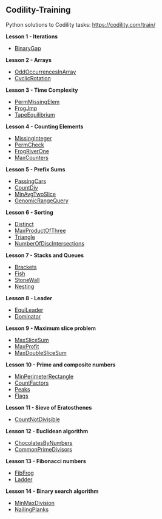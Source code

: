 Codility-Training
-----------------

Python solutions to Codility tasks: https://codility.com/train/

**Lesson 1 - Iterations**

 - [BinaryGap](https://github.com/Dineshkarthik/codility_training/blob/master/Lesson%2001%20-%20Iterations/binary_gap.py)

**Lesson 2 - Arrays**

 - [OddOccurrencesInArray](https://github.com/Dineshkarthik/codility_training/blob/master/Lesson%2002%20-%20Arrays/oddrecurenceinarray.py)
 -  [CyclicRotation](https://github.com/Dineshkarthik/codility_training/blob/master/Lesson%2002%20-%20Arrays/cyclicrotation.py)

**Lesson 3 - Time Complexity**

 - [PermMissingElem](https://github.com/Dineshkarthik/codility_training/blob/master/Lesson%2003%20-%20Time%20Complexity/perm_missing_element.py)
 - [FrogJmp](https://github.com/Dineshkarthik/codility_training/blob/master/Lesson%2003%20-%20Time%20Complexity/frog_jumps.py)
 - [TapeEquilibrium](https://github.com/Dineshkarthik/codility_training/blob/master/Lesson%2003%20-%20Time%20Complexity/tape_equi.py)

**Lesson 4 - Counting Elements**

 - [MissingInteger](https://github.com/Dineshkarthik/codility_training/blob/master/Lesson%2004%20-%20Counting%20Elements/missing_smallest_possible_int.py)
 - [PermCheck](https://github.com/Dineshkarthik/codility_training/blob/master/Lesson%2004%20-%20Counting%20Elements/check_permutation.py)
 - [FrogRiverOne](https://github.com/Dineshkarthik/codility_training/blob/master/Lesson%2004%20-%20Counting%20Elements/frog_river_one.py)
 - [MaxCounters](https://github.com/Dineshkarthik/codility_training/blob/master/Lesson%2004%20-%20Counting%20Elements/max_counters.py)

**Lesson 5 - Prefix Sums**

 - [PassingCars](https://github.com/Dineshkarthik/codility_training/blob/master/Lesson%2005%20-%20Prefix%20Sums/passing_cars.py)
 - [CountDiv](https://github.com/Dineshkarthik/codility_training/blob/master/Lesson%2005%20-%20Prefix%20Sums/count_div.py)
 - [MinAvgTwoSlice](https://github.com/Dineshkarthik/codility_training/blob/master/Lesson%2005%20-%20Prefix%20Sums/min_avg_two_slice.py)
 - [GenomicRangeQuery](https://github.com/Dineshkarthik/codility_training/blob/master/Lesson%2005%20-%20Prefix%20Sums/genomic_range_query.py)

**Lesson 6 - Sorting**

 - [Distinct](https://github.com/Dineshkarthik/codility_training/blob/master/Lesson%2006%20-%20Sorting/distinct.py)
 - [MaxProductOfThree](https://github.com/Dineshkarthik/codility_training/blob/master/Lesson%2006%20-%20Sorting/max_product_of_three.py)
 - [Triangle](https://github.com/Dineshkarthik/codility_training/blob/master/Lesson%2006%20-%20Sorting/triangle.py)
 - [NumberOfDiscIntersections](https://github.com/Dineshkarthik/codility_training/blob/master/Lesson%2006%20-%20Sorting/num_of_disc_intersections.py)

**Lesson 7 - Stacks and Queues**

 - [Brackets](https://github.com/Dineshkarthik/codility_training/blob/master/Lesson%2007%20-%20Stacks%20and%20Queues/brackets.py)
 - [Fish](https://github.com/Dineshkarthik/codility_training/blob/master/Lesson%2007%20-%20Stacks%20and%20Queues/fish.py)
 - [StoneWall](https://github.com/Dineshkarthik/codility_training/blob/master/Lesson%2007%20-%20Stacks%20and%20Queues/stone_wall.py)
 - [Nesting](https://github.com/Dineshkarthik/codility_training/blob/master/Lesson%2007%20-%20Stacks%20and%20Queues/nesting.py)
 
**Lesson 8 - Leader**

 - [EquiLeader](https://github.com/Dineshkarthik/codility_training/blob/master/Lesson%2008%20-%20Leader/equi_leader.py)
 - [Dominator](https://github.com/Dineshkarthik/codility_training/blob/master/Lesson%2008%20-%20Leader/dominator.py)

**Lesson 9 - Maximum slice problem**

 - [MaxSliceSum](https://github.com/Dineshkarthik/codility_training/blob/master/Lesson%2009%20-%20Maximum%20slice%20problem/max_slice_sum.py)
 - [MaxProfit](https://github.com/Dineshkarthik/codility_training/blob/master/Lesson%2009%20-%20Maximum%20slice%20problem/max_profit.py)
 - [MaxDoubleSliceSum](https://github.com/Dineshkarthik/codility_training/blob/master/Lesson%2009%20-%20Maximum%20slice%20problem/max_double_slice_sum.py)

**Lesson 10 - Prime and composite numbers**

 - [MinPerimeterRectangle](https://github.com/Dineshkarthik/codility_training/blob/master/Lesson%2010%20-%20Prime%20and%20composite%20numbers/min_perimeter_rectangle.py)
 - [CountFactors](https://github.com/Dineshkarthik/codility_training/blob/master/Lesson%2010%20-%20Prime%20and%20composite%20numbers/count_factors.py)
 - [Peaks](https://github.com/Dineshkarthik/codility_training/blob/master/Lesson%2010%20-%20Prime%20and%20composite%20numbers/peaks.py)
 - [Flags](https://github.com/Dineshkarthik/codility_training/blob/master/Lesson%2010%20-%20Prime%20and%20composite%20numbers/flags.py)

**Lesson 11 - Sieve of Eratosthenes**

 - [CountNotDivisible](https://github.com/Dineshkarthik/codility_training/blob/master/Lesson%2011%20-%20Sieve%20of%20Eratosthenes/count_not_divisible.py)

**Lesson 12 - Euclidean algorithm**

 - [ChocolatesByNumbers](https://github.com/Dineshkarthik/codility_training/blob/master/Lesson%2012%20-%20Euclidean%20algorithm/chocolates_by_numbers.py)
 - [CommonPrimeDivisors](https://github.com/Dineshkarthik/codility_training/blob/master/Lesson%2012%20-%20Euclidean%20algorithm/common_prime_divisors.py)

**Lesson 13 - Fibonacci numbers**

 - [FibFrog](https://github.com/Dineshkarthik/codility_training/blob/master/Lesson%2013%20-%20Fibonacci%20numbers/fib_frog.py)
 - [Ladder](https://github.com/Dineshkarthik/codility_training/blob/master/Lesson%2013%20-%20Fibonacci%20numbers/ladder.py)

**Lesson 14 - Binary search algorithm**

 - [MinMaxDivision](https://github.com/Dineshkarthik/codility_training/blob/master/Lesson%2014%20-%20Binary%20search%20algorithm/min_max_division.py)
 - [NailingPlanks](https://github.com/Dineshkarthik/codility_training/blob/master/Lesson%2014%20-%20Binary%20search%20algorithm/nailing_planks.py)